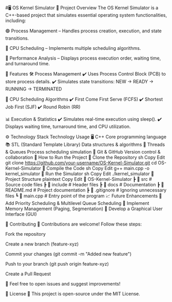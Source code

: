 #🖥️ OS Kernel Simulator
📌 Project Overview
The OS Kernel Simulator is a C++-based project that simulates essential operating system functionalities, including:

🟢 Process Management – Handles process creation, execution, and state transitions.

🔵 CPU Scheduling – Implements multiple scheduling algorithms.

🔴 Performance Analysis – Displays process execution order, waiting time, and turnaround time.

🚀 Features
🛠️ Process Management
✔️ Uses Process Control Block (PCB) to store process details.
✔️ Simulates state transitions:
NEW → READY → RUNNING → TERMINATED

🎯 CPU Scheduling Algorithms
✔️ First Come First Serve (FCFS)
✔️ Shortest Job First (SJF)
✔️ Round Robin (RR)

📊 Execution & Statistics
✔️ Simulates real-time execution using sleep().
✔️ Displays waiting time, turnaround time, and CPU utilization.

⚙️ Technology Stack
Technology	Usage
🖥️ C++	Core programming language
📚 STL (Standard Template Library)	Data structures & algorithms
🔄 Threads & Queues	Process scheduling simulation
🔧 Git & GitHub	Version control & collaboration
📜 How to Run the Project
🔹 Clone the Repository
sh
Copy
Edit
git clone https://github.com/your-username/OS-Kernel-Simulator.git
cd OS-Kernel-Simulator
🔹 Compile the Code
sh
Copy
Edit
g++ main.cpp -o kernel_simulator
🔹 Run the Simulator
sh
Copy
Edit
./kernel_simulator
📂 Project Structure
plaintext
Copy
Edit
📁 OS-Kernel-Simulator
 ┣ 📂 src            # Source code files
 ┣ 📂 include        # Header files
 ┣ 📂 docs           # Documentation
 ┣ 📄 README.md      # Project documentation
 ┣ 📄 .gitignore     # Ignoring unnecessary files
 ┗ 📄 main.cpp       # Entry point of the program
📈 Future Enhancements
🔹 Add Priority Scheduling & Multilevel Queue Scheduling
🔹 Implement Memory Management (Paging, Segmentation)
🔹 Develop a Graphical User Interface (GUI)

🤝 Contributing
🔹 Contributions are welcome! Follow these steps:

Fork the repository

Create a new branch (feature-xyz)

Commit your changes (git commit -m "Added new feature")

Push to your branch (git push origin feature-xyz)

Create a Pull Request

📩 Feel free to open issues and suggest improvements!

📄 License
🔖 This project is open-source under the MIT License.
